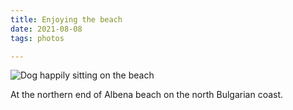 ```yaml
---
title: Enjoying the beach
date: 2021-08-08
tags: photos

---
```

<p> <img src="https://live.staticflickr.com/65535/51366399506_84a0ab83bb_c.jpg"  alt="Dog happily sitting on the beach"/>

At the northern end of Albena beach on the north Bulgarian coast.
</p>